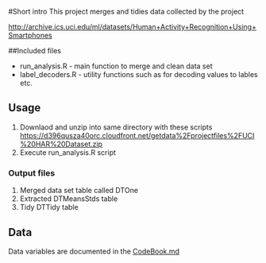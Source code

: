 #Short intro 
This project merges and tidies data collected by the project

http://archive.ics.uci.edu/ml/datasets/Human+Activity+Recognition+Using+Smartphones


##Included files
* run_analysis.R   - main function to merge and clean data set
* label_decoders.R - utility functions such as for decoding values to lables etc.

## Usage

1. Downlaod and unzip into same directory with these scripts
https://d396qusza40orc.cloudfront.net/getdata%2Fprojectfiles%2FUCI%20HAR%20Dataset.zip
2. Execute run_analysis.R script

### Output files
1. Merged data set table called DTOne 
2. Extracted DTMeansStds table
3. Tidy DTTidy table

## Data
Data variables are documented in the   [CodeBook.md](/CodeBook.md/)


 


